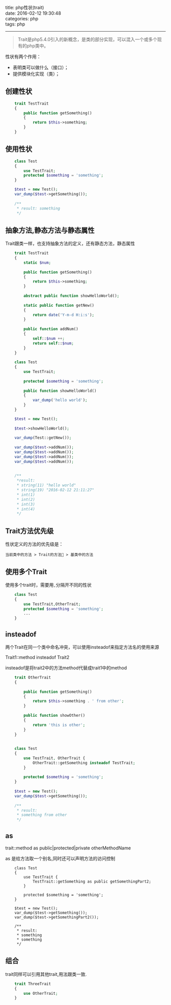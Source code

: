 title: php性状(trait)  
date: 2016-02-12 19:30:48  
categories: php    
tags: php  

---

>Trait是php5.4.0引入的新概念，是类的部分实现，可以混入一个或多个现有的php类中。

性状有两个作用：

* 表明类可以做什么（接口）；
* 提供模块化实现（类）；

## 创建性状

```php
	trait TestTrait
	{
	    public function getSomething()
	    {
	        return $this->something;
	    }
	}
```

## 使用性状

```php
	class Test
	{
	    use TestTrait;
	    protected $something = 'something';
	}

	$test = new Test();
	var_dump($test->getSomething());
	
	/**
	 * result: something
	 */
```

## 抽象方法,静态方法与静态属性

Trait跟类一样，也支持抽象方法的定义，还有静态方法，静态属性

```php
	trait TestTrait
	{
	    static $num;
	    
	    public function getSomething()
	    {
	        return $this->something;
	    }
	
	    abstract public function showHelloWorld();
	    
	    static public function getNew()
	    {
	        return date('Y-m-d H:i:s');
	    }
	
	    public function addNum()
	    {
	        self::$num ++;
	        return self::$num;
	    } 
	}
	
	class Test
	{
	    use TestTrait;
	
	    protected $something = 'something';
	
	    public function showHelloWorld()
	    {
	        var_dump('hello world');
	    }
	}

	$test = new Test();
	
	$test->showHelloWorld();
	
	var_dump(Test::getNew());
	
	var_dump($test->addNum());
	var_dump($test->addNum());
	var_dump($test->addNum());
	var_dump($test->addNum());
	
	
	/** 
	 *result:
	 * string(11) "hello world"
	 * string(19) "2016-02-12 21:11:27"
	 * int(1)
	 * int(2)
	 * int(3)
	 * int(4)
	 */
```

## Trait方法优先级

性状定义的方法的优先级是：

```
当前类中的方法 > Trait的方法 > 基类中的方法
```

## 使用多个Trait

使用多个trait时，需要用`,`分隔开不同的性状

```php
	class Test
	{
	    use TestTrait,OtherTrait;
	    protected $something = 'something';
	    ...
	}
```

## insteadof

两个Trait在同一个类中命名冲突，可以使用insteadof来指定方法名的使用来源

Trait1::method insteadof Trait2

insteadof是将trait2中的方法method代替成trait1中的method


```php
	trait OtherTrait
	{
	    
	    public function getSomething()
	    {
	        return $this->something . ' from other';
	    }
	    
	    public function showOther()
	    {
	        return 'this is other';
	    }
	}
	
	
	class Test
	{
	    use TestTrait, OtherTrait {
	        OtherTrait::getSomething insteadof TestTrait;
	    }
	
	    protected $something = 'something';
	}
	
	$test = new Test();
	var_dump($test->getSomething());
	
	/**
	 * result: 
	 * something from other
	 */
```

## as

trait::method as public|protected|private otherMethodName

as 是给方法取一个别名,同时还可以声明方法的访问控制

```
	class Test
	{
	    use TestTrait {
	        TestTrait::getSomething as public getSomethingPart2;
	    }
	
	    protected $something = 'something';
	}
	
	$test = new Test();
	var_dump($test->getSomething());
	var_dump($test->getSomethingPart2());
	
	/**
	 * result: 
	 * something  
	 * something
	 */
```

## 组合

trait同样可以引用其他trait,用法跟类一致.

```php
	trait ThreeTrait
	{
	    use OtherTrait;
	}
```
